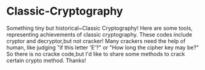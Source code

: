 # Classic-Cryptography
Something tiny but historical~Classic Cryptography!
Here are some tools, representing achievements of classic cryptography.
These codes include cryptor and decryptor,but not cracker!
Many crackers need the help of human, like judging "if this letter 'E'?" or "How long the cipher key may be?"
So there is no cracke code,but I'd like to share some methods to crack certain crypto method.
Thanks!
